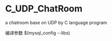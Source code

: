 C_UDP_ChatRoom
==============

a chatroom base on UDP by C language program

编译参数
$(mysql_config --libs)
